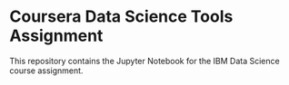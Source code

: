 # Coursera Data Science Tools Assignment
This repository contains the Jupyter Notebook for the IBM Data Science course assignment.

